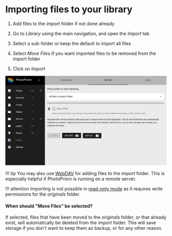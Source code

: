 # Importing files to your library #

1. Add files to the *import* folder if not done already

2. Go to *Library* using the main navigation, and open the *Import* tab

3. Select a sub-folder or keep the default to import all files

4. Select *Move Files* if you want imported files to be removed from the *import* folder

5. Click on *Import*

![Screenshot](img/import.png)

!!! tip
    You may also use [WebDAV](webdav.md) for adding files to the *import* folder.
    This is especially helpful if PhotoPrism is running on a remote server.

!!! attention
    Importing is not possible in [read-only mode](../settings/library.md) as it requires
    write permissions for the *originals* folder.
    
#### When should "Move Files" be selected? ####

If selected, files that have been moved to the *originals* folder, or that already exist,
will automatically be deleted from the *import* folder.
This will save storage if you don't want to keep them as backup, or for any other reason.



